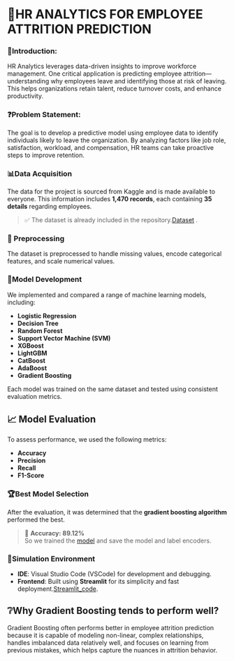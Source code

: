 # 💼HR ANALYTICS FOR EMPLOYEE ATTRITION PREDICTION
### 📘Introduction:
HR Analytics leverages data-driven insights to improve workforce management. One critical application is predicting employee attrition—understanding why employees leave and identifying those at risk of leaving. This helps organizations retain talent, reduce turnover costs, and enhance productivity.
### ❓Problem Statement:
The goal is to develop a predictive model using employee data to identify individuals likely to leave the organization. By analyzing factors like job role, satisfaction, workload, and compensation, HR teams can take proactive steps to improve retention.
### 📊Data Acquisition
The data for the project is sourced from Kaggle and is made available to everyone. This information includes **1,470 records**, each containing **35 details** regarding employees. <br> 
> ✅ The dataset is already included in the repository.[Dataset](https://www.kaggle.com/datasets/pavansubhasht/ibm-hr-analytics-attrition-dataset) .
### 🔄 Preprocessing
The dataset is preprocessed to handle missing values, encode categorical features, and scale numerical values.
### 🤖Model Development
We implemented and compared a range of machine learning models, including:
- **Logistic Regression**
- **Decision Tree**
- **Random Forest**
- **Support Vector Machine (SVM)**
- **XGBoost**
- **LightGBM**
- **CatBoost**
- **AdaBoost**
- **Gradient Boosting**

Each model was trained on the same dataset and tested using consistent evaluation metrics.
## 📈 Model Evaluation
To assess performance, we used the following metrics:
- **Accuracy**
- **Precision**
- **Recall**
- **F1-Score**
### 🏆Best Model Selection
After the evaluation, it was determined that the **gradient boosting algorithm** performed the best. 
> 🎯 **Accuracy: 89.12%** <br>
So we trained the [model](https://github.com/shruti041/HR_ANALYTICS_FOR_EMPLOYEE_ATTRITION_PREDICTION/blob/main/Gradient_Boosting.py) and save the model and label encoders. <br>
### 🧪Simulation Environment
- **IDE**: Visual Studio Code (VSCode) for development and debugging.
- **Frontend**: Built using **Streamlit** for its simplicity and fast deployment.[Streamlit_code](https://github.com/shruti041/HR_ANALYTICS_FOR_EMPLOYEE_ATTRITION_PREDICTION/blob/main/Final_app.py).
## ❔Why Gradient Boosting tends to perform well?
Gradient Boosting often performs better in employee attrition prediction because it is capable of modeling non-linear, complex relationships, handles imbalanced data relatively well, and focuses on learning from previous mistakes, which helps capture the nuances in attrition behavior.
